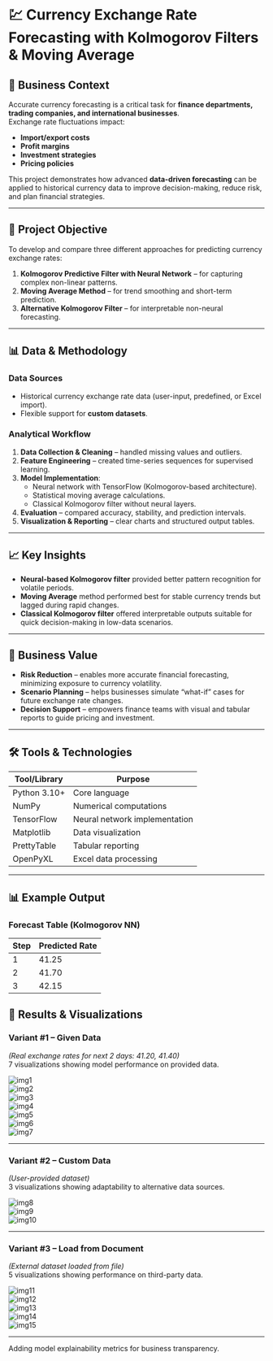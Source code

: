 # 💹 Currency Exchange Rate Forecasting with Kolmogorov Filters & Moving Average

## 📌 Business Context
Accurate currency forecasting is a critical task for **finance departments, trading companies, and international businesses**.  
Exchange rate fluctuations impact:
- **Import/export costs**
- **Profit margins**
- **Investment strategies**
- **Pricing policies**

This project demonstrates how advanced **data-driven forecasting** can be applied to historical currency data to improve decision-making, reduce risk, and plan financial strategies.

---

## 🎯 Project Objective
To develop and compare three different approaches for predicting currency exchange rates:
1. **Kolmogorov Predictive Filter with Neural Network** – for capturing complex non-linear patterns.
2. **Moving Average Method** – for trend smoothing and short-term prediction.
3. **Alternative Kolmogorov Filter** – for interpretable non-neural forecasting.

---

## 📊 Data & Methodology
### **Data Sources**
- Historical currency exchange rate data (user-input, predefined, or Excel import).
- Flexible support for **custom datasets**.

### **Analytical Workflow**
1. **Data Collection & Cleaning** – handled missing values and outliers.
2. **Feature Engineering** – created time-series sequences for supervised learning.
3. **Model Implementation**:
   - Neural network with TensorFlow (Kolmogorov-based architecture).
   - Statistical moving average calculations.
   - Classical Kolmogorov filter without neural layers.
4. **Evaluation** – compared accuracy, stability, and prediction intervals.
5. **Visualization & Reporting** – clear charts and structured output tables.

---

## 📈 Key Insights
- **Neural-based Kolmogorov filter** provided better pattern recognition for volatile periods.
- **Moving Average** method performed best for stable currency trends but lagged during rapid changes.
- **Classical Kolmogorov filter** offered interpretable outputs suitable for quick decision-making in low-data scenarios.

---

## 📌 Business Value
- **Risk Reduction** – enables more accurate financial forecasting, minimizing exposure to currency volatility.
- **Scenario Planning** – helps businesses simulate “what-if” cases for future exchange rate changes.
- **Decision Support** – empowers finance teams with visual and tabular reports to guide pricing and investment.

---

## 🛠 Tools & Technologies
| Tool/Library     | Purpose |
|------------------|---------|
| Python 3.10+     | Core language |
| NumPy            | Numerical computations |
| TensorFlow       | Neural network implementation |
| Matplotlib       | Data visualization |
| PrettyTable      | Tabular reporting |
| OpenPyXL         | Excel data processing |

---

## 📊 Example Output
### Forecast Table (Kolmogorov NN)
| Step | Predicted Rate |
|------|---------------|
| 1    | 41.25         |
| 2    | 41.70         |
| 3    | 42.15         |

## 📸 Results & Visualizations

### **Variant #1 – Given Data**
*(Real exchange rates for next 2 days: 41.20, 41.40)*  
7 visualizations showing model performance on provided data.

![img1](doc/img1.png)  
![img2](doc/img2.png)  
![img3](doc/img3.png)  
![img4](doc/img4.png)  
![img5](doc/img5.png)  
![img6](doc/img6.png)  
![img7](doc/img7.png)  

---

### **Variant #2 – Custom Data**  
*(User-provided dataset)*  
3 visualizations showing adaptability to alternative data sources.

![img8](doc/img8.png)  
![img9](doc/img9.png)  
![img10](doc/img10.png)  

---

### **Variant #3 – Load from Document**  
*(External dataset loaded from file)*  
5 visualizations showing performance on third-party data.

![img11](doc/img11.png)  
![img12](doc/img12.png)  
![img13](doc/img13.png)  
![img14](doc/img14.png)  
![img15](doc/img15.png)  

---


Adding model explainability metrics for business transparency.
